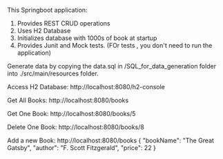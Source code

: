This Springboot application:
1. Provides REST CRUD operations
2. Uses H2 Database
3. Initializes database with 1000s of book at startup
4. Provides Junit and Mock tests. (FOr tests , you don't need to run the application)


Generate data by copying the data.sql in /SQL_for_data_generation folder into ./src/main/resources folder.


Access H2 Database:
http://localhost:8080/h2-console

Get All Books:
http://localhost:8080/books

Get One Book:
http://localhost:8080/books/5

Delete One Book:
http://localhost:8080/books/8

Add a new Book:
http://localhost:8080/books
{
  "bookName": "The Great Gatsby",
  "author": "F. Scott Fitzgerald",
  "price": 22
}
